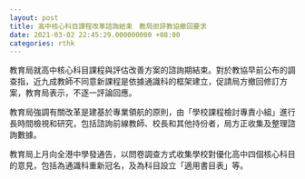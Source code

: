 ```yaml
---
layout: post
title: 高中核心科目課程改革諮詢結束　教局拒評教協撤回要求
date: 2021-03-02 22:45:29.000000000 +08:00
categories: rthk
---
```


教育局就高中核心科目課程與評估改善方案的諮詢期結束。對於教協早前公布的調查指，近九成教師不同意新課程是依據通識科的框架建立，促請局方撤回修訂方案，教育局表示，不逐一評論回應。

教育局強調有關改革是建基於專業領航的原則，由「學校課程檢討專責小組」進行長時間檢視和研究，包括諮詢前線教師、校長和其他持份者，局方正收集及整理諮詢數據。

教育局上月向全港中學發通告，以問卷調查方式收集學校對優化高中四個核心科目的意見，包括為通識科重新冠名，及為科目設立「適用書目表」等。
